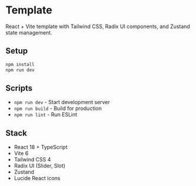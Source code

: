 # Template

React + Vite template with Tailwind CSS, Radix UI components, and Zustand state management.

## Setup

```bash
npm install
npm run dev
```

## Scripts

- `npm run dev` - Start development server
- `npm run build` - Build for production
- `npm run lint` - Run ESLint

## Stack

- React 18 + TypeScript
- Vite 6
- Tailwind CSS 4
- Radix UI (Slider, Slot)
- Zustand
- Lucide React icons
